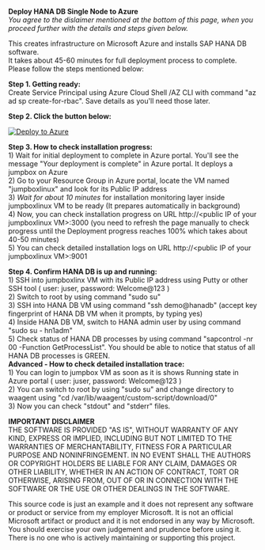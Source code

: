 **Deploy HANA DB Single Node to Azure**  
*You agree to the dislaimer mentioned at the bottom of this page, when you proceed further with the details and steps given below.*

This creates infrastructure on Microsoft Azure and installs SAP HANA DB software.     
It takes about 45-60 minutes for full deployment process to complete. Please follow the steps mentioned below:    

**Step 1. Getting ready:**   
Create Service Principal using Azure Cloud Shell /AZ CLI with command "az ad sp create-for-rbac". Save details as you'll need those later.

**Step 2. Click the button below:**

[![Deploy to Azure](https://aka.ms/deploytoazurebutton)](https://ms.portal.azure.com/#create/Microsoft.Template/uri/https%3A%2F%2Fraw.githubusercontent.com%2Fsanjeevkumar761%2Fone_touch_sap_deployment_on_azure%2Fmaster%2Fhana-db-single-node-infra-and-sw%2Fazuredeploy.json)

**Step 3. How to check installation progress:**   
1\) Wait for initial deployment to complete in Azure portal. You'll see the message "Your deployment is complete" in Azure portal. It deploys a jumpbox on Azure  
2\) Go to your Resource Group in Azure portal, locate the VM named "jumpboxlinux" and look for its Public IP address  
3\) *Wait for about 10 minutes* for installation monitoring layer inside jumpboxlinux VM to be ready \(It prepares automatically in background\)   
4\) Now, you can check installation progress on URL http://\<public IP of your jumpboxlinux VM\>:3000  \(you need to refresh the page manually to check progress until the Deployment progress reaches 100% which takes about 40-50 minutes)  
5\) You can check detailed installation logs on URL http://\<public IP of your jumpboxlinux VM\>:9001  

**Step 4. Confirm HANA DB is up and running:**    
1\) SSH into jumpboxlinx VM with its Public IP address using Putty or other SSH tool ( user: juser, password: Welcome@123 )   
2\) Switch to root by using command "sudo su"  
3\) SSH into HANA DB VM using command "ssh demo@hanadb" (accept key fingerprint of HANA DB VM when it prompts, by typing yes)  
4\) Inside HANA DB VM, switch to HANA admin user by using command "sudo su - hn1adm"  
5\) Check status of HANA DB processes by using command "sapcontrol -nr 00 -Function GetProcessList". You should be able to notice that status of all HANA DB processes is GREEN.  
**Advanced - How to check detailed installation trace:**   
1\) You can login to jumpbox VM as soon as it is shows Running state in Azure portal ( user: juser, password: Welcome@123 )  
2\) You can switch to root by using "sudo su" and change directory to waagent using "cd /var/lib/waagent/custom-script/download/0"  
3\) Now you can check "stdout" and "stderr" files.  



**IMPORTANT DISCLAIMER**  
THE SOFTWARE IS PROVIDED "AS IS", WITHOUT WARRANTY OF ANY KIND, EXPRESS OR IMPLIED, INCLUDING BUT NOT LIMITED TO THE WARRANTIES OF MERCHANTABILITY, FITNESS FOR A PARTICULAR PURPOSE AND NONINFRINGEMENT. IN NO EVENT SHALL THE AUTHORS OR COPYRIGHT HOLDERS BE LIABLE FOR ANY CLAIM, DAMAGES OR OTHER LIABILITY, WHETHER IN AN ACTION OF CONTRACT, TORT OR OTHERWISE, ARISING FROM, OUT OF OR IN CONNECTION WITH THE SOFTWARE OR THE USE OR OTHER DEALINGS IN THE SOFTWARE.  

This source code is just an example and it does not represent any software or product or service from my employer Microsoft. It is not an official Microsoft artifact or product and it is not endorsed in any way by Microsoft. You should exercise your own judgement and prudence before using it. There is no one who is actively maintaining or supporting this project.  
